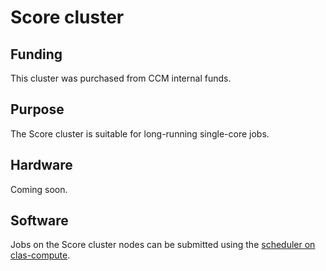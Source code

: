 # Score cluster

## Funding
This cluster was purchased from CCM internal funds. 
## Purpose
The Score cluster is suitable for long-running single-core jobs.
## Hardware

Coming soon.

## Software
Jobs on the Score cluster nodes can be submitted using the [scheduler on clas-compute](../clusters_guide).



